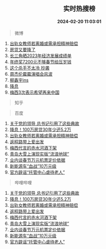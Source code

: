 <div align="center"><h2>实时热搜榜</h2><h4>2024-02-20 11:03:01</h4></div>

> 微博  

1. [出轨女教师若离婚或需承担精神赔偿](https://s.weibo.com/weibo?q=%23%E5%87%BA%E8%BD%A8%E5%A5%B3%E6%95%99%E5%B8%88%E8%8B%A5%E7%A6%BB%E5%A9%9A%E6%88%96%E9%9C%80%E6%89%BF%E6%8B%85%E7%B2%BE%E7%A5%9E%E8%B5%94%E5%81%BF%23&t=31&band_rank=1&Refer=top)<br />
2. [房贷又要降了](https://s.weibo.com/weibo?q=%23%E6%88%BF%E8%B4%B7%E5%8F%88%E8%A6%81%E9%99%8D%E4%BA%86%23&t=31&band_rank=2&Refer=top)<br />
3. [长三角晒2023年经济发展成绩单](https://s.weibo.com/weibo?q=%23%E9%95%BF%E4%B8%89%E8%A7%92%E6%99%922023%E5%B9%B4%E7%BB%8F%E6%B5%8E%E5%8F%91%E5%B1%95%E6%88%90%E7%BB%A9%E5%8D%95%23&t=31&band_rank=3&Refer=top)<br />
4. [年终奖7200元不够春节给压岁钱](https://s.weibo.com/weibo?q=%23%E5%B9%B4%E7%BB%88%E5%A5%967200%E5%85%83%E4%B8%8D%E5%A4%9F%E6%98%A5%E8%8A%82%E7%BB%99%E5%8E%8B%E5%B2%81%E9%92%B1%23&t=31&band_rank=4&Refer=top)<br />
5. [这个杀手不太冷 抄袭](https://s.weibo.com/weibo?q=%E8%BF%99%E4%B8%AA%E6%9D%80%E6%89%8B%E4%B8%8D%E5%A4%AA%E5%86%B7%20%E6%8A%84%E8%A2%AD&t=31&band_rank=5&Refer=top)<br />
6. [周杰伦霉霉演唱会风波](https://s.weibo.com/weibo?q=%E5%91%A8%E6%9D%B0%E4%BC%A6%E9%9C%89%E9%9C%89%E6%BC%94%E5%94%B1%E4%BC%9A%E9%A3%8E%E6%B3%A2&t=31&band_rank=6&Refer=top)<br />
7. [柳鑫宇ins](https://s.weibo.com/weibo?q=%E6%9F%B3%E9%91%AB%E5%AE%87ins&t=31&band_rank=7&Refer=top)<br />
8. [降息](https://s.weibo.com/weibo?q=%E9%99%8D%E6%81%AF&t=31&band_rank=8&Refer=top)<br />
9. [梅西3次表示希望再来中国](https://s.weibo.com/weibo?q=%23%E6%A2%85%E8%A5%BF3%E6%AC%A1%E8%A1%A8%E7%A4%BA%E5%B8%8C%E6%9C%9B%E5%86%8D%E6%9D%A5%E4%B8%AD%E5%9B%BD%23&t=31&band_rank=9&Refer=top)<br />

> 知乎  


> 百度  

1. [关于党的领导 总书记引用了这些典故](https://www.baidu.com/s?wd=%E5%85%B3%E4%BA%8E%E5%85%9A%E7%9A%84%E9%A2%86%E5%AF%BC+%E6%80%BB%E4%B9%A6%E8%AE%B0%E5%BC%95%E7%94%A8%E4%BA%86%E8%BF%99%E4%BA%9B%E5%85%B8%E6%95%85&sa=fyb_news&rsv_dl=fyb_news)<br />
2. [降息！100万房贷30年少还5.2万](https://www.baidu.com/s?wd=%E9%99%8D%E6%81%AF%EF%BC%81100%E4%B8%87%E6%88%BF%E8%B4%B730%E5%B9%B4%E5%B0%91%E8%BF%985.2%E4%B8%87&sa=fyb_news&rsv_dl=fyb_news)<br />
3. [出轨女教师若离婚或需承担精神赔偿](https://www.baidu.com/s?wd=%E5%87%BA%E8%BD%A8%E5%A5%B3%E6%95%99%E5%B8%88%E8%8B%A5%E7%A6%BB%E5%A9%9A%E6%88%96%E9%9C%80%E6%89%BF%E6%8B%85%E7%B2%BE%E7%A5%9E%E8%B5%94%E5%81%BF&sa=fyb_news&rsv_dl=fyb_news)<br />
4. [返程路带上爱出发](https://www.baidu.com/s?wd=%E8%BF%94%E7%A8%8B%E8%B7%AF%E5%B8%A6%E4%B8%8A%E7%88%B1%E5%87%BA%E5%8F%91&sa=fyb_news&rsv_dl=fyb_news)<br />
5. [梅西代言的赤水河酒下架](https://www.baidu.com/s?wd=%E6%A2%85%E8%A5%BF%E4%BB%A3%E8%A8%80%E7%9A%84%E8%B5%A4%E6%B0%B4%E6%B2%B3%E9%85%92%E4%B8%8B%E6%9E%B6&sa=fyb_news&rsv_dl=fyb_news)<br />
6. [青岛大雪上演现实版“流浪地球”](https://www.baidu.com/s?wd=%E9%9D%92%E5%B2%9B%E5%A4%A7%E9%9B%AA%E4%B8%8A%E6%BC%94%E7%8E%B0%E5%AE%9E%E7%89%88%E2%80%9C%E6%B5%81%E6%B5%AA%E5%9C%B0%E7%90%83%E2%80%9D&sa=fyb_news&rsv_dl=fyb_news)<br />
7. [业内谈春节万元机票定价依据](https://www.baidu.com/s?wd=%E4%B8%9A%E5%86%85%E8%B0%88%E6%98%A5%E8%8A%82%E4%B8%87%E5%85%83%E6%9C%BA%E7%A5%A8%E5%AE%9A%E4%BB%B7%E4%BE%9D%E6%8D%AE&sa=fyb_news&rsv_dl=fyb_news)<br />
8. [新能源车“血战”10万元级](https://www.baidu.com/s?wd=%E6%96%B0%E8%83%BD%E6%BA%90%E8%BD%A6%E2%80%9C%E8%A1%80%E6%88%98%E2%80%9D10%E4%B8%87%E5%85%83%E7%BA%A7&sa=fyb_news&rsv_dl=fyb_news)<br />
9. [官方辟谣“托管中心虐待老人”](https://www.baidu.com/s?wd=%E5%AE%98%E6%96%B9%E8%BE%9F%E8%B0%A3%E2%80%9C%E6%89%98%E7%AE%A1%E4%B8%AD%E5%BF%83%E8%99%90%E5%BE%85%E8%80%81%E4%BA%BA%E2%80%9D&sa=fyb_news&rsv_dl=fyb_news)<br />

> 哔哩哔哩  

1. [关于党的领导 总书记引用了这些典故](https://www.baidu.com/s?wd=%E5%85%B3%E4%BA%8E%E5%85%9A%E7%9A%84%E9%A2%86%E5%AF%BC+%E6%80%BB%E4%B9%A6%E8%AE%B0%E5%BC%95%E7%94%A8%E4%BA%86%E8%BF%99%E4%BA%9B%E5%85%B8%E6%95%85&sa=fyb_news&rsv_dl=fyb_news)<br />
2. [降息！100万房贷30年少还5.2万](https://www.baidu.com/s?wd=%E9%99%8D%E6%81%AF%EF%BC%81100%E4%B8%87%E6%88%BF%E8%B4%B730%E5%B9%B4%E5%B0%91%E8%BF%985.2%E4%B8%87&sa=fyb_news&rsv_dl=fyb_news)<br />
3. [出轨女教师若离婚或需承担精神赔偿](https://www.baidu.com/s?wd=%E5%87%BA%E8%BD%A8%E5%A5%B3%E6%95%99%E5%B8%88%E8%8B%A5%E7%A6%BB%E5%A9%9A%E6%88%96%E9%9C%80%E6%89%BF%E6%8B%85%E7%B2%BE%E7%A5%9E%E8%B5%94%E5%81%BF&sa=fyb_news&rsv_dl=fyb_news)<br />
4. [返程路带上爱出发](https://www.baidu.com/s?wd=%E8%BF%94%E7%A8%8B%E8%B7%AF%E5%B8%A6%E4%B8%8A%E7%88%B1%E5%87%BA%E5%8F%91&sa=fyb_news&rsv_dl=fyb_news)<br />
5. [梅西代言的赤水河酒下架](https://www.baidu.com/s?wd=%E6%A2%85%E8%A5%BF%E4%BB%A3%E8%A8%80%E7%9A%84%E8%B5%A4%E6%B0%B4%E6%B2%B3%E9%85%92%E4%B8%8B%E6%9E%B6&sa=fyb_news&rsv_dl=fyb_news)<br />
6. [青岛大雪上演现实版“流浪地球”](https://www.baidu.com/s?wd=%E9%9D%92%E5%B2%9B%E5%A4%A7%E9%9B%AA%E4%B8%8A%E6%BC%94%E7%8E%B0%E5%AE%9E%E7%89%88%E2%80%9C%E6%B5%81%E6%B5%AA%E5%9C%B0%E7%90%83%E2%80%9D&sa=fyb_news&rsv_dl=fyb_news)<br />
7. [业内谈春节万元机票定价依据](https://www.baidu.com/s?wd=%E4%B8%9A%E5%86%85%E8%B0%88%E6%98%A5%E8%8A%82%E4%B8%87%E5%85%83%E6%9C%BA%E7%A5%A8%E5%AE%9A%E4%BB%B7%E4%BE%9D%E6%8D%AE&sa=fyb_news&rsv_dl=fyb_news)<br />
8. [新能源车“血战”10万元级](https://www.baidu.com/s?wd=%E6%96%B0%E8%83%BD%E6%BA%90%E8%BD%A6%E2%80%9C%E8%A1%80%E6%88%98%E2%80%9D10%E4%B8%87%E5%85%83%E7%BA%A7&sa=fyb_news&rsv_dl=fyb_news)<br />
9. [官方辟谣“托管中心虐待老人”](https://www.baidu.com/s?wd=%E5%AE%98%E6%96%B9%E8%BE%9F%E8%B0%A3%E2%80%9C%E6%89%98%E7%AE%A1%E4%B8%AD%E5%BF%83%E8%99%90%E5%BE%85%E8%80%81%E4%BA%BA%E2%80%9D&sa=fyb_news&rsv_dl=fyb_news)<br />
